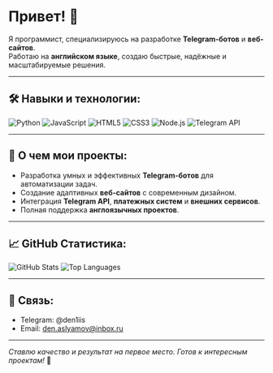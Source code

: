 # Привет! 👋

Я программист, специализируюсь на разработке **Telegram-ботов** и **веб-сайтов**.  
Работаю на **английском языке**, создаю быстрые, надёжные и масштабируемые решения.

---

## 🛠️ Навыки и технологии:

![Python](https://img.shields.io/badge/Python-3776AB?style=for-the-badge&logo=python&logoColor=white)
![JavaScript](https://img.shields.io/badge/JavaScript-F7DF1E?style=for-the-badge&logo=javascript&logoColor=black)
![HTML5](https://img.shields.io/badge/HTML5-E34F26?style=for-the-badge&logo=html5&logoColor=white)
![CSS3](https://img.shields.io/badge/CSS3-1572B6?style=for-the-badge&logo=css3&logoColor=white)
![Node.js](https://img.shields.io/badge/Node.js-339933?style=for-the-badge&logo=nodedotjs&logoColor=white)
![Telegram API](https://img.shields.io/badge/Telegram-26A5E4?style=for-the-badge&logo=telegram&logoColor=white)

---

## 🚀 О чем мои проекты:

- Разработка умных и эффективных **Telegram-ботов** для автоматизации задач.
- Создание адаптивных **веб-сайтов** с современным дизайном.
- Интеграция **Telegram API**, **платежных систем** и **внешних сервисов**.
- Полная поддержка **англоязычных проектов**.

---

## 📈 GitHub Статистика:

![GitHub Stats](https://github-readme-stats.vercel.app/api?username=takayshii&show_icons=true&theme=radical)
![Top Languages](https://github-readme-stats.vercel.app/api/top-langs/?username=takayshii&layout=compact&theme=radical)

---

## 📨 Связь:

- Telegram: @den1iis                                        
- Email: den.aslyamov@inbox.ru

---

_Ставлю качество и результат на первое место. Готов к интересным проектам!_ 🚀

